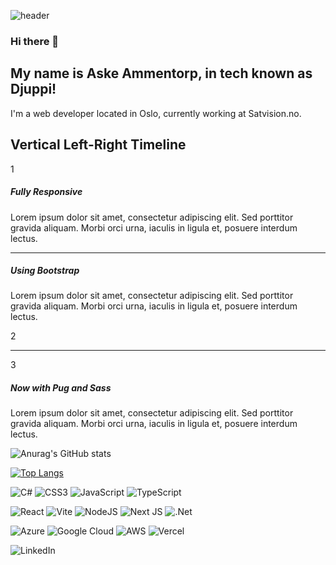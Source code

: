 ![header](https://capsule-render.vercel.app/api?type=slice&color=0:a96f44,100:f2ecb6&height=300&section=header&text=Hi%20there,%-nl-&desc=I'm%20Djuppi&fontSize=80&fontAlignY=35&rotate=19&descSize=70&&descAlignY=70)

### Hi there 👋

## My name is Aske Ammentorp, in tech known as Djuppi!

I'm a web developer located in Oslo, currently working at Satvision.no.
<html>

<div class="container-fluid blue-bg">
  <div class="container">
    <h2></h2>
    <h2 class="pb-3 pt-2">Vertical Left-Right Timeline</h2>
    <div class="row align-items-center how-it-works">
      <div class="col-2 text-center bottom">
        <div class="circle">1</div>
      </div>
      <div class="col-6">
        <h5>Fully Responsive</h5>
        <p>Lorem ipsum dolor sit amet, consectetur adipiscing elit. Sed porttitor gravida aliquam. Morbi orci urna, iaculis in ligula et, posuere interdum lectus.</p>
      </div>
    </div>
    <div class="row timeline">
      <div class="col-2">
        <div class="corner top-right"></div>
      </div>
      <div class="col-8">
        <hr/>
      </div>
      <div class="col-2">
        <div class="corner left-bottom"></div>
      </div>
    </div>
    <!--second section-->
    <div class="row align-items-center justify-content-end how-it-works">
      <div class="col-6 text-right">
        <h5>Using Bootstrap</h5>
        <p>Lorem ipsum dolor sit amet, consectetur adipiscing elit. Sed porttitor gravida aliquam. Morbi orci urna, iaculis in ligula et, posuere interdum lectus.</p>
      </div>
      <div class="col-2 text-center full">
        <div class="circle">2</div>
      </div>
    </div>
    <!--path between 2-3-->
    <div class="row timeline">
      <div class="col-2">
        <div class="corner right-bottom"></div>
      </div>
      <div class="col-8">
        <hr/>
      </div>
      <div class="col-2">
        <div class="corner top-left"></div>
      </div>
    </div>
    <!--third section-->
    <div class="row align-items-center how-it-works">
      <div class="col-2 text-center top">
        <div class="circle">3</div>
      </div>
      <div class="col-6">
        <h5>Now with Pug and Sass</h5>
        <p>Lorem ipsum dolor sit amet, consectetur adipiscing elit. Sed porttitor gravida aliquam. Morbi orci urna, iaculis in ligula et, posuere interdum lectus.</p>
      </div>
    </div>
  </div>
</div>
</html>

![Anurag's GitHub stats](https://github-readme-stats.vercel.app/api?username=djuppi&show_icons=true&theme=merko)

[![Top Langs](https://github-readme-stats.vercel.app/api/top-langs/?username=djuppi&theme=merko)](https://github.com/anuraghazra/github-readme-stats)

![C#](https://img.shields.io/badge/c%23-%23239120.svg?style=for-the-badge&logo=csharp&logoColor=white) ![CSS3](https://img.shields.io/badge/css3-%231572B6.svg?style=for-the-badge&logo=css3&logoColor=white) ![JavaScript](https://img.shields.io/badge/javascript-%23323330.svg?style=for-the-badge&logo=javascript&logoColor=%23F7DF1E) ![TypeScript](https://img.shields.io/badge/typescript-%23007ACC.svg?style=for-the-badge&logo=typescript&logoColor=white)

![React](https://img.shields.io/badge/react-%2320232a.svg?style=for-the-badge&logo=react&logoColor=%2361DAFB) ![Vite](https://img.shields.io/badge/vite-%23646CFF.svg?style=for-the-badge&logo=vite&logoColor=white) ![NodeJS](https://img.shields.io/badge/node.js-6DA55F?style=for-the-badge&logo=node.js&logoColor=white) ![Next JS](https://img.shields.io/badge/Next-black?style=for-the-badge&logo=next.js&logoColor=white) ![.Net](https://img.shields.io/badge/.NET-5C2D91?style=for-the-badge&logo=.net&logoColor=white) 

![Azure](https://img.shields.io/badge/azure-%230072C6.svg?style=for-the-badge&logo=microsoftazure&logoColor=white) ![Google Cloud](https://img.shields.io/badge/GoogleCloud-%234285F4.svg?style=for-the-badge&logo=google-cloud&logoColor=white)	![AWS](https://img.shields.io/badge/AWS-%23FF9900.svg?style=for-the-badge&logo=amazon-aws&logoColor=white) ![Vercel](https://img.shields.io/badge/vercel-%23000000.svg?style=for-the-badge&logo=vercel&logoColor=white)

![LinkedIn](https://img.shields.io/badge/linkedin-%230077B5.svg?style=for-the-badge&logo=linkedin&logoColor=white) 

